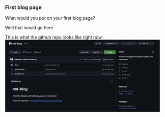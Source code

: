 ### First blog page

What would you put on your first blog page? 

Well that would go here

This is what the github repo looks like right now
![Early github repo](https://github.com/bandrada/md-blog/blob/3d50c62606ff3815bca4416b3c1b313f690a7f95/res/github-repo.jpg)
